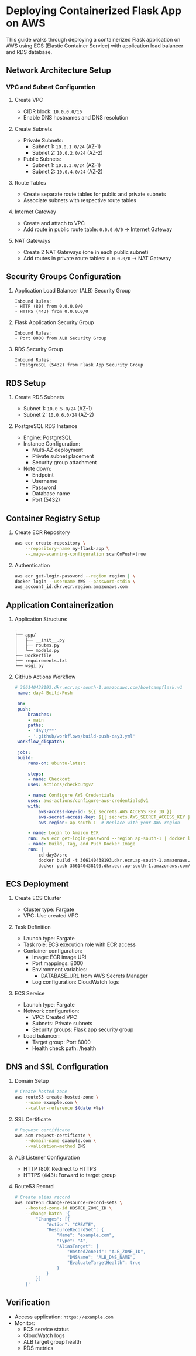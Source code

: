 # Deploying Containerized Flask App on AWS

This guide walks through deploying a containerized Flask application on AWS using ECS (Elastic Container Service) with application load balancer and RDS database.

## Network Architecture Setup

### VPC and Subnet Configuration
1. Create VPC
   - CIDR block: `10.0.0.0/16`
   - Enable DNS hostnames and DNS resolution

2. Create Subnets
   - Private Subnets:
     - Subnet 1: `10.0.1.0/24` (AZ-1)
     - Subnet 2: `10.0.2.0/24` (AZ-2)
   - Public Subnets:
     - Subnet 1: `10.0.3.0/24` (AZ-1)
     - Subnet 2: `10.0.4.0/24` (AZ-2)

3. Route Tables
   - Create separate route tables for public and private subnets
   - Associate subnets with respective route tables

4. Internet Gateway
   - Create and attach to VPC
   - Add route in public route table: `0.0.0.0/0` → Internet Gateway

5. NAT Gateways
   - Create 2 NAT Gateways (one in each public subnet)
   - Add routes in private route tables: `0.0.0.0/0` → NAT Gateway

## Security Groups Configuration

1. Application Load Balancer (ALB) Security Group
   ```
   Inbound Rules:
   - HTTP (80) from 0.0.0.0/0
   - HTTPS (443) from 0.0.0.0/0
   ```

2. Flask Application Security Group
   ```
   Inbound Rules:
   - Port 8000 from ALB Security Group
   ```

3. RDS Security Group
   ```
   Inbound Rules:
   - PostgreSQL (5432) from Flask App Security Group
   ```

## RDS Setup

1. Create RDS Subnets
   - Subnet 1: `10.0.5.0/24` (AZ-1)
   - Subnet 2: `10.0.6.0/24` (AZ-2)

2. PostgreSQL RDS Instance
   - Engine: PostgreSQL
   - Instance Configuration:
     - Multi-AZ deployment
     - Private subnet placement
     - Security group attachment
   - Note down:
     - Endpoint
     - Username
     - Password
     - Database name
     - Port (5432)

## Container Registry Setup

1. Create ECR Repository
   ```bash
   aws ecr create-repository \
       --repository-name my-flask-app \
       --image-scanning-configuration scanOnPush=true
   ```

2. Authentication
   ```bash
   aws ecr get-login-password --region region | \
   docker login --username AWS --password-stdin \
   aws_account_id.dkr.ecr.region.amazonaws.com
   ```

## Application Containerization

1. Application Structure:
   ```
   .
   ├── app/
   │   ├── __init__.py
   │   ├── routes.py
   │   └── models.py
   ├── Dockerfile
   ├── requirements.txt
   └── wsgi.py
   ```

2. GitHub Actions Workflow
   ```yaml
   # 366140438193.dkr.ecr.ap-south-1.amazonaws.com/bootcampflask:v1
    name: day4 Build-Push

    on:
    push:
        branches:
        - main
        paths:
        - 'day3/**' 
        - '.github/workflows/build-push-day3.yml'
    workflow_dispatch:

    jobs:
    build:
        runs-on: ubuntu-latest

        steps:
        - name: Checkout
        uses: actions/checkout@v2

        - name: Configure AWS Credentials
        uses: aws-actions/configure-aws-credentials@v1
        with:
            aws-access-key-id: ${{ secrets.AWS_ACCESS_KEY_ID }}
            aws-secret-access-key: ${{ secrets.AWS_SECRET_ACCESS_KEY }}
            aws-region: ap-south-1  # Replace with your AWS region

        - name: Login to Amazon ECR
        run: aws ecr get-login-password --region ap-south-1 | docker login --username AWS --password-stdin 366140438193.dkr.ecr.ap-south-1.amazonaws.com
        - name: Build, Tag, and Push Docker Image
        run: |
            cd day3/src
            docker build -t 366140438193.dkr.ecr.ap-south-1.amazonaws.com/bootcampflask:day4 .
            docker push 366140438193.dkr.ecr.ap-south-1.amazonaws.com/bootcampflask:day4

   ```

## ECS Deployment

1. Create ECS Cluster
   - Cluster type: Fargate
   - VPC: Use created VPC

2. Task Definition
   - Launch type: Fargate
   - Task role: ECS execution role with ECR access
   - Container configuration:
     - Image: ECR image URI
     - Port mappings: 8000
     - Environment variables:
       - DATABASE_URL from AWS Secrets Manager
     - Log configuration: CloudWatch logs

3. ECS Service
   - Launch type: Fargate
   - Network configuration:
     - VPC: Created VPC
     - Subnets: Private subnets
     - Security groups: Flask app security group
   - Load balancer:
     - Target group: Port 8000
     - Health check path: /health

## DNS and SSL Configuration

1. Domain Setup
   ```bash
   # Create hosted zone
   aws route53 create-hosted-zone \
       --name example.com \
       --caller-reference $(date +%s)
   ```

2. SSL Certificate
   ```bash
   # Request certificate
   aws acm request-certificate \
       --domain-name example.com \
       --validation-method DNS
   ```

3. ALB Listener Configuration
   - HTTP (80): Redirect to HTTPS
   - HTTPS (443): Forward to target group

4. Route53 Record
   ```bash
   # Create alias record
   aws route53 change-resource-record-sets \
       --hosted-zone-id HOSTED_ZONE_ID \
       --change-batch '{
           "Changes": [{
               "Action": "CREATE",
               "ResourceRecordSet": {
                   "Name": "example.com",
                   "Type": "A",
                   "AliasTarget": {
                       "HostedZoneId": "ALB_ZONE_ID",
                       "DNSName": "ALB_DNS_NAME",
                       "EvaluateTargetHealth": true
                   }
               }
           }]
       }'
   ```

## Verification
- Access application: `https://example.com`
- Monitor:
  - ECS service status
  - CloudWatch logs
  - ALB target group health
  - RDS metrics

